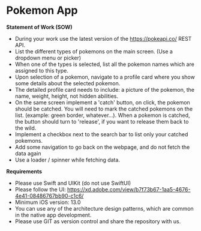 # Pokemon App

**Statement of Work (SOW)**
- During your work use the latest version of the https://pokeapi.co/ REST API.
- List the different types of pokemons on the main screen. (Use a dropdown menu or picker)
- When one of the types is selected, list all the pokemon names which are assigned to this type.
- Upon selection of a pokemon, navigate to a profile card where you show some details about the selected pokemon.
- The detailed profile card needs to include: a picture of the pokemon, the name, weight, height, not hidden abilities.
- On the same screen implement a 'catch' button, on click, the pokemon should be catched. You will need to mark the catched pokemons on the list. (example: green border, whatever...). When a pokemon is catched, the button should turn to 'release', if you want to release them back to the wild.
- Implement a checkbox next to the search bar to list only your catched pokemons.
- Add some navigation to go back on the webpage, and do not fetch the data again
- Use a loader / spinner while fetching data.


**Requirements**
- Please use Swift and UIKit (do not use SwiftUI)
- Please follow the UI: https://xd.adobe.com/view/b7f73b67-1aa5-4676-4e41-08486767bb90-c1c6/
- Minimum iOS version: 13.0
- You can use any of the architecture design patterns, which are common in the native app development.
- Please use GIT as version control and share the repository with us.
